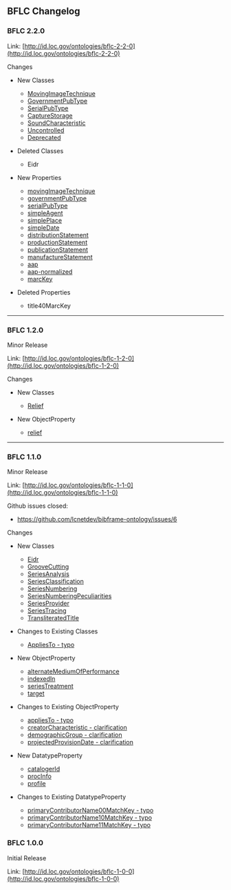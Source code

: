 ## BFLC Changelog

### BFLC 2.2.0

Link: [http://id.loc.gov/ontologies/bflc-2-2-0](http://id.loc.gov/ontologies/bflc-2-2-0)

Changes
 * New Classes
    * [MovingImageTechnique](https://github.com/lcnetdev/bflc-ontology/blob/master/dev/bflc/class/MovingImageTechnique/rdf.xml)
    * [GovernmentPubType](https://github.com/lcnetdev/bflc-ontology/blob/master/dev/bflc/class/GovernmentPubType/rdf.xml)
    * [SerialPubType](https://github.com/lcnetdev/bflc-ontology/blob/master/dev/bflc/class/SerialPubType/rdf.xml)
    * [CaptureStorage](https://github.com/lcnetdev/bflc-ontology/blob/master/dev/bflc/class/CaptureStorage/rdf.xml)
    * [SoundCharacteristic](https://github.com/lcnetdev/bflc-ontology/blob/master/dev/bflc/class/SoundCharacteristic/rdf.xml)
    * [Uncontrolled](https://github.com/lcnetdev/bflc-ontology/blob/master/dev/bflc/class/Uncontrolled/rdf.xml)
    * [Deprecated](https://github.com/lcnetdev/bflc-ontology/blob/master/dev/bflc/class/Deprecated/rdf.xml)

 * Deleted Classes
    * Eidr

  * New Properties
    * [movingImageTechnique](https://github.com/lcnetdev/bflc-ontology/blob/master/dev/bflc/property_object/movingImageTechnique/rdf.xml)
    * [governmentPubType](https://github.com/lcnetdev/bflc-ontology/blob/master/dev/bflc/property_object/governmentPubType/rdf.xml)
    * [serialPubType](https://github.com/lcnetdev/bflc-ontology/blob/master/dev/bflc/property_object/serialPubType/rdf.xml)
    * [simpleAgent](https://github.com/lcnetdev/bflc-ontology/blob/master/dev/bflc/property_object/simpleAgent/rdf.xml)
    * [simplePlace](https://github.com/lcnetdev/bflc-ontology/blob/master/dev/bflc/property_object/simplePlace/rdf.xml)
    * [simpleDate](https://github.com/lcnetdev/bflc-ontology/blob/master/dev/bflc/property_object/simpleDate/rdf.xml)
    * [distributionStatement](https://github.com/lcnetdev/bflc-ontology/blob/master/dev/bflc/property_object/distributionStatement/rdf.xml)
    * [productionStatement](https://github.com/lcnetdev/bflc-ontology/blob/master/dev/bflc/property_object/productionStatement/rdf.xml)
    * [publicationStatement](https://github.com/lcnetdev/bflc-ontology/blob/master/dev/bflc/property_object/publicationStatement/rdf.xml)
    * [manufactureStatement](https://github.com/lcnetdev/bflc-ontology/blob/master/dev/bflc/property_object/manufactureStatement/rdf.xml)
    * [aap](https://github.com/lcnetdev/bflc-ontology/blob/master/dev/bflc/property_object/aap/rdf.xml)
    * [aap-normalized](https://github.com/lcnetdev/bflc-ontology/blob/master/dev/bflc/property_object/aap-normalized/rdf.xml)
    * [marcKey](https://github.com/lcnetdev/bflc-ontology/blob/master/dev/bflc/property_object/marcKey/rdf.xml)

 * Deleted Properties
    * title40MarcKey

---

### BFLC 1.2.0
Minor Release

Link: [http://id.loc.gov/ontologies/bflc-1-2-0](http://id.loc.gov/ontologies/bflc-1-2-0)

Changes
 * New Classes
    * [Relief](https://github.com/lcnetdev/bflc-ontology/blob/master/dev/bflc/class/Relief/rdf.xml)

  * New ObjectProperty  
    * [relief](https://github.com/lcnetdev/bflc-ontology/blob/master/dev/bflc/property_object/relief/rdf.xml)

---

### BFLC 1.1.0
Minor Release

Link: [http://id.loc.gov/ontologies/bflc-1-1-0](http://id.loc.gov/ontologies/bflc-1-1-0)

Github issues closed: 
 * https://github.com/lcnetdev/bibframe-ontology/issues/6
 
Changes
 * New Classes
    * [Eidr](https://github.com/lcnetdev/bflc-ontology/blob/master/dev/bflc/class/Eidr/rdf.xml)
    * [GrooveCutting](https://github.com/lcnetdev/bflc-ontology/blob/master/dev/bflc/class/GrooveCutting/rdf.xml)
    * [SeriesAnalysis](https://github.com/lcnetdev/bflc-ontology/blob/master/dev/bflc/class/SeriesAnalysis/rdf.xml)
    * [SeriesClassification](https://github.com/lcnetdev/bflc-ontology/blob/master/dev/bflc/class/SeriesAnalysis/rdf.xml)
    * [SeriesNumbering](https://github.com/lcnetdev/bflc-ontology/blob/master/dev/bflc/class/SeriesNumbering/rdf.xml)
    * [SeriesNumberingPeculiarities](https://github.com/lcnetdev/bflc-ontology/blob/master/dev/bflc/class/SeriesNumberingPeculiarities/rdf.xml)
    * [SeriesProvider](https://github.com/lcnetdev/bflc-ontology/blob/master/dev/bflc/class/SeriesProvider/rdf.xml)
    * [SeriesTracing](https://github.com/lcnetdev/bflc-ontology/blob/master/dev/bflc/class/SeriesTracing/rdf.xml)
    * [TransliteratedTitle](https://github.com/lcnetdev/bflc-ontology/blob/master/dev/bflc/class/TransliteratedTitle/rdf.xml)

  * Changes to Existing Classes 
    * [AppliesTo - typo](https://github.com/lcnetdev/bibframe-ontology/commit/0dd82931ab4ea8e6c3f107c2d429621b68cde400#diff-301385cea73657f6cbfabbfe39afbb6d)

  * New ObjectProperty  
    * [alternateMediumOfPerformance](https://github.com/lcnetdev/bflc-ontology/blob/master/dev/bflc/property_datatype/alternateMediumOfPerformance/rdf.xml)
    * [indexedIn](https://github.com/lcnetdev/bflc-ontology/blob/master/dev/bflc/property_datatype/indexedIn/rdf.xml)
    * [seriesTreatment](https://github.com/lcnetdev/bflc-ontology/blob/master/dev/bflc/property_datatype/seriesTreatment/rdf.xml)
    * [target](https://github.com/lcnetdev/bflc-ontology/blob/master/dev/bflc/property_datatype/target/rdf.xml)

  * Changes to Existing ObjectProperty 
    * [appliesTo - typo](https://github.com/lcnetdev/bibframe-ontology/commit/0dd82931ab4ea8e6c3f107c2d429621b68cde400#diff-986127d9f95c7a11d2d4414de076a868)
    * [creatorCharacteristic - clarification](https://github.com/lcnetdev/bibframe-ontology/commit/0dd82931ab4ea8e6c3f107c2d429621b68cde400#diff-f91df05030afda6291472cd3a0f4c3f0)
    * [demographicGroup - clarification](https://github.com/lcnetdev/bibframe-ontology/commit/0dd82931ab4ea8e6c3f107c2d429621b68cde400#diff-200416223abaa082133c0e67163d81c5)
    * [projectedProvisionDate - clarification](https://github.com/lcnetdev/bibframe-ontology/commit/0dd82931ab4ea8e6c3f107c2d429621b68cde400#diff-2d73a1bdb3acfe16e8d9bc458ea68978)

  * New DatatypeProperty 
    * [catalogerId](https://github.com/lcnetdev/bflc-ontology/blob/master/dev/bflc/property_datatype/catalogerId/rdf.xml)
    * [procInfo](https://github.com/lcnetdev/bflc-ontology/blob/master/dev/bflc/property_datatype/procInfo/rdf.xml)
    * [profile](https://github.com/lcnetdev/bflc-ontology/blob/master/dev/bflc/property_datatype/profile/rdf.xml)

  * Changes to Existing DatatypeProperty 
    * [primaryContributorName00MatchKey - typo](https://github.com/lcnetdev/bibframe-ontology/commit/0dd82931ab4ea8e6c3f107c2d429621b68cde400#diff-846005e134b0fd636716b5acee977303)
    * [primaryContributorName10MatchKey - typo](https://github.com/lcnetdev/bibframe-ontology/commit/0dd82931ab4ea8e6c3f107c2d429621b68cde400#diff-ff1d8d4e28a4c12f73158c837a4dc796)
    * [primaryContributorName11MatchKey - typo](https://github.com/lcnetdev/bibframe-ontology/commit/0dd82931ab4ea8e6c3f107c2d429621b68cde400#diff-f4fb800c8a9ac281dfe1aaf6fe654c05)


### BFLC 1.0.0
Initial Release

Link: [http://id.loc.gov/ontologies/bflc-1-0-0](http://id.loc.gov/ontologies/bflc-1-0-0)
